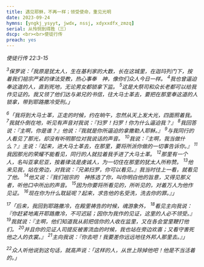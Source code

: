 ```yaml
---
title: 遇见耶稣，不再一样；领受使命，重见光明
date: 2023-09-24
hymns: [yngkj_ysyyt, jwdx, nssj, xdyxxdfx_zmzq]
serial: 从怜悯到得胜（三）
dscp: <br><br>使徒行传
preach: yes
---
```


*使徒行传 22:3-15*

 *<sup>3</sup>保罗说：「我原是犹太人，生在基利家的大数，长在这城里，在迦玛列门下，按着我们祖宗严紧的律法受教，热心事奉　神，像你们众人今日一样。 <sup>4</sup>我也曾逼迫奉这道的人，直到死地，无论男女都锁拿下监。 <sup>5</sup>这是大祭司和众长老都可以给我作见证的。我又领了他们达与弟兄的书信，往大马士革去，要把在那里奉这道的人锁拿，带到耶路撒冷受刑。」*

*<sup>6</sup>「我将到大马士革，正走的时候，约在晌午，忽然从天上发大光，四面照着我。 <sup>7</sup>我就仆倒在地，听见有声音对我说：『扫罗！扫罗！你为什么逼迫我？』 <sup>8</sup>我回答说：『主啊，你是谁？』他说：『我就是你所逼迫的拿撒勒人耶稣。』 <sup>9</sup>与我同行的人看见了那光，却没有听明那位对我说话的声音。 <sup>10</sup>我说：『主啊，我当做什么？』主说：『起来，进大马士革去，在那里，要将所派你做的一切事告诉你。』 <sup>11</sup>我因那光的荣耀不能看见，同行的人就拉着我手进了大马士革。 <sup>12</sup>那里有一个人，名叫亚拿尼亚，按着律法是虔诚人，为一切住在那里的犹太人所称赞。 <sup>13</sup>他来见我，站在旁边，对我说：『兄弟扫罗，你可以看见。』我当时往上一看，就看见了他。 <sup>14</sup>他又说：『我们祖宗的　神拣选了你，叫你明白他的旨意，又得见那义者，听他口中所出的声音。 <sup>15</sup>因为你要将所看见的，所听见的，对着万人为他作见证。 <sup>16</sup>现在你为什么耽延呢？起来，求告他的名受洗，洗去你的罪。』」*

*<sup>17</sup>「后来，我回到耶路撒冷，在殿里祷告的时候，魂游象外， <sup>18</sup>看见主向我说：『你赶紧地离开耶路撒冷，不可迟延；因你为我作的见证，这里的人必不领受。』 <sup>19</sup>我就说：『主啊，他们知道我从前把信你的人收在监里，又在各会堂里鞭打他们。 <sup>20</sup>并且你的见证人司提反被害流血的时候，我也站在旁边欢喜；又看守害死他之人的衣裳。』 <sup>21</sup>主向我说：『你去吧！我要差你远远地往外邦人那里去。』」*

*<sup>22</sup>众人听他说到这句话，就高声说：「这样的人，从世上除掉他吧！他是不当活着的。」*